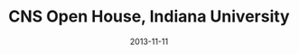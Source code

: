 ---
title: CNS Open House, Indiana University
date: "2013-11-11"
location: Bloomington, IN
credit: Places & Spaces
images: [image01-lg.jpg, image02-lg.jpg, image03-lg.jpg, image04-lg.jpg, image05-lg.jpg, image06-lg.jpg, image07-lg.jpg, image08-lg.jpg, image09-lg.jpg, image10-lg.jpg, image11-lg.jpg, image12-lg.jpg, image13-lg.jpg, image14-lg.jpg, image15-lg.jpg, image16-lg.jpg, image17-lg.jpg, image18-lg.jpg, image19-lg.jpg, image20-lg.jpg, image21-lg.jpg, image22-lg.jpg, image23-lg.jpg, image24-lg.jpg, image251-lg.jpg, image26-lg.jpg, image27-lg.jpg, image28-lg.jpg, image29-lg.jpg, image30-lg.jpg, image31-lg.jpg, image32-lg.jpg, image33-lg.jpg, image34-lg.jpg, image35-lg.jpg, image36-lg.jpg, image37-lg.jpg, image38-lg.jpg, image39-lg.jpg, image40-lg.jpg, image41-lg.jpg, image42-lg.jpg, image43-lg.jpg, image44-lg.jpg, image45-lg.jpg, image46-lg.jpg, image47-lg.jpg, image48-lg.jpg]
thumbs: [image01-thb.jpg, image02-thb.jpg, image03-thb.jpg, image04-thb.jpg, image05-thb.jpg, image06-thb.jpg, image07-thb.jpg, image08-thb.jpg, image09-thb.jpg, image10-thb.jpg, image11-thb.jpg, image12-thb.jpg, image13-thb.jpg, image14-thb.jpg, image15-thb.jpg, image16-thb.jpg, image17-jpg, image18-thb.jpg, image19-thb.jpg, image20-thb.jpg, image21-thb.jpg, image22-thb.jpg, image23-thb.jpg, image24-thb.jpg, image251-thb.jpg, image26-thb.jpg, image27-thb.jpg, image28-thb.jpg, image29-thb.jpg, image30-thb.jpg, image31-thb.jpg, image32-thb.jpg, image33-thb.jpg, image34-thb.jpg, image35-thb.jpg, image36-thb.jpg, image37-thb.jpg, image38-thb.jpg, image39-thb.jpg, image40-thb.jpg, image41-thb.jpg, image42-thb.jpg, image43-thb.jpg, image44-thb.jpg, image45-thb.jpg, image46-thb.jpg, image47-thb.jpg, image48-thb.jpg]
---